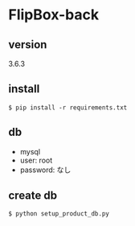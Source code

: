 # FlipBox-back

## version

3.6.3

## install

```
$ pip install -r requirements.txt
```

## db

* mysql
* user: root
* password: なし

## create db

```
$ python setup_product_db.py
```
